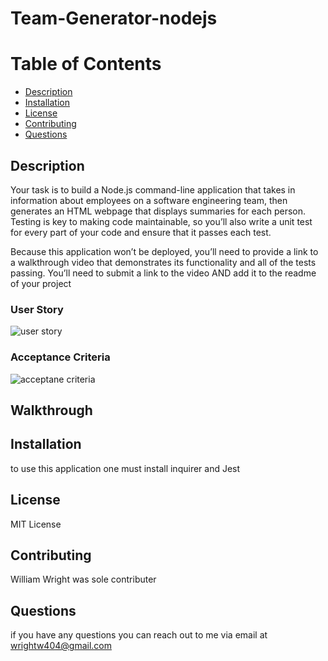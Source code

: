 # Team-Generator-nodejs

# Table of Contents 
* [Description](#description) 
* [Installation](#installation)
* [License](#license)
* [Contributing](#contributing)
* [Questions](#questions)
        
## Description 
Your task is to build a Node.js command-line application that takes in information about employees on a software engineering team, then generates an HTML webpage that displays summaries for each person. Testing is key to making code maintainable, so you’ll also write a unit test for every part of your code and ensure that it passes each test.

Because this application won’t be deployed, you’ll need to provide a link to a walkthrough video that demonstrates its functionality and all of the tests passing. You’ll need to submit a link to the video AND add it to the readme of your project

### User Story 
![user story](../../../../Desktop/Screen%20Shot%202022-05-27%20at%2012.59.42%20PM.png)

### Acceptance Criteria
![acceptane criteria](../../../../Desktop/Screen%20Shot%202022-08-25%20at%202.07.57%20PM.png)
## Walkthrough 



## Installation
to use this application one must install inquirer and Jest

## License 
MIT License

## Contributing 
William Wright was sole contributer 

## Questions
if you have any questions you can reach out to me via email at wrightw404@gmail.com 